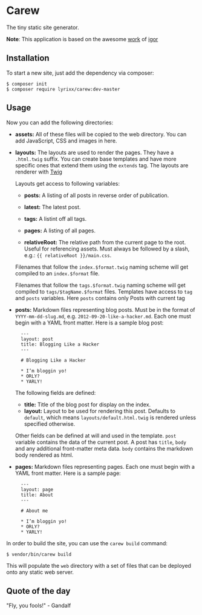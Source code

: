 Carew
=====

The tiny static site generator.

**Note**: This application is based on the awesome
[work](https://github.com/igorw/balrog/) of [igor](https://github.com/igorw/balrog/)

Installation
------------

To start a new site, just add the dependency via composer:

    $ composer init
    $ composer require lyrixx/carew:dev-master

Usage
-----

Now you can add the following directories:

* **assets:** All of these files will be copied to the web directory. You can
  add JavaScript, CSS and images in here.

* **layouts:** The layouts are used to render the pages. They have a
  `.html.twig` suffix. You can create base templates and have more specific
  ones that extend them using the `extends` tag. The layouts are renderer
  with [Twig](http://twig.sensiolabs.com)

  Layouts get access to following variables:

  * **posts:** A listing of all posts in reverse order of publication.
  * **latest:** The latest post.
  * **tags:** A listint off all tags.
  * **pages:** A listing of all pages.

  * **relativeRoot:** The relative path from the current page to the root.
    Useful for referencing assets. Must always be followed by a slash, e.g.:
    `{{ relativeRoot }}/main.css`.

  Filenames that follow the `index.$format.twig` naming scheme will get compiled
  to an `index.$format` file.

  Filenames that follow the `tags.$format.twig` naming scheme will get compiled
  to `tags/$tagName.$format` files. Templates have access to `tag` and `posts`
  variables. Here `posts` contains only Posts with current tag

* **posts:** Markdown files representing blog posts. Must be in the format of
  `YYYY-mm-dd-slug.md`, e.g. `2012-09-20-like-a-hacker.md`. Each one must begin
  with a YAML front matter. Here is a sample blog post:

        ---
        layout: post
        title: Blogging Like a Hacker
        ---

        # Blogging Like a Hacker

        * I’m bloggin yo!
        * ORLY?
        * YARLY!

  The following fields are defined:

  * **title:** Title of the blog post for display on the index.
  * **layout:** Layout to be used for rendering this post. Defaults to `default`,
    which means `layouts/default.html.twig` is rendered unless specified
    otherwise.

  Other fields can be defined at will and used in the template.
  `post` variable contains the data of the current post. A post has `title`,
  `body` and any additional front-matter meta data.
  `body` contains the markdown body rendered as html.

* **pages:** Markdown files representing pages. Each one must begin
  with a YAML front matter. Here is a sample page:

        ---
        layout: page
        title: About
        ---

        # About me

        * I’m bloggin yo!
        * ORLY?
        * YARLY!

In order to build the site, you can use the `carew build` command:

    $ vendor/bin/carew build

This will populate the `web` directory with a set of files that can be
deployed onto any static web server.

Quote of the day
----------------

"Fly, you fools!" - Gandalf

